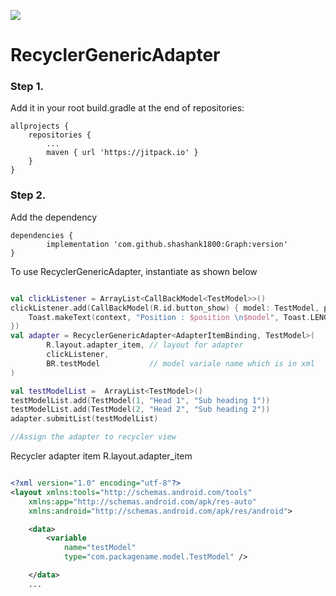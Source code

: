 [![](https://jitpack.io/v/shashank1800/Graph.svg)](https://jitpack.io/#shashank1800/Graph)

# RecyclerGenericAdapter

### Step 1. 
Add it in your root build.gradle at the end of repositories:

	allprojects {
		repositories {
			...
			maven { url 'https://jitpack.io' }
		}
	}

### Step 2. 
Add the dependency

	dependencies {
	        implementation 'com.github.shashank1800:Graph:version'
	}
 
To use RecyclerGenericAdapter, instantiate as shown below 

```kotlin

val clickListener = ArrayList<CallBackModel<TestModel>>()
clickListener.add(CallBackModel(R.id.button_show) { model: TestModel, position: Int ->
    Toast.makeText(context, "Position : $position \n$model", Toast.LENGTH_SHORT).show()
})
val adapter = RecyclerGenericAdapter<AdapterItemBinding, TestModel>(
        R.layout.adapter_item, // layout for adapter
        clickListener,
        BR.testModel           // model variale name which is in xml
)

val testModelList =  ArrayList<TestModel>()
testModelList.add(TestModel(1, "Head 1", "Sub heading 1"))
testModelList.add(TestModel(2, "Head 2", "Sub heading 2"))
adapter.submitList(testModelList)

//Assign the adapter to recycler view

```

Recycler adapter item R.layout.adapter_item

```xml

<?xml version="1.0" encoding="utf-8"?>
<layout xmlns:tools="http://schemas.android.com/tools"
    xmlns:app="http://schemas.android.com/apk/res-auto"
    xmlns:android="http://schemas.android.com/apk/res/android">

    <data>
        <variable
            name="testModel"
            type="com.packagename.model.TestModel" />

    </data>
    ...
  ```
    

